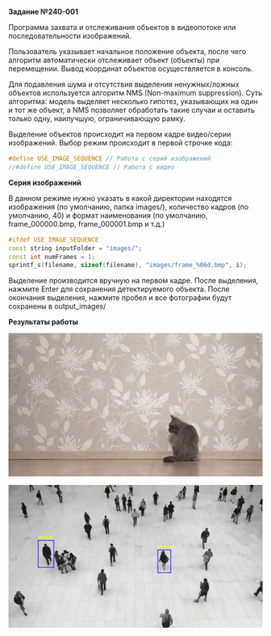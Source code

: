 **Задание №240-001**

Программа захвата и отслеживания объектов в видеопотоке или последовательности изображений.

Пользователь указывает начальное положение объекта, после чего алгоритм автоматически отслеживает объект (объекты) при перемещении. Вывод координат объектов осуществляется в консоль.

Для подавления шума и отсутствия выделения ненужных/ложных объектов используется алгоритм NMS (Non-maximum suppression).
Суть алгоритма: модель выделяет несколько гипотез, указывающих на один и тот же объект, а NMS позволяет обработать такие случаи и оставить только одну, наилучшую, ограничивающую рамку.

Выделение объектов происходит на первом кадре видео/серии изображений. Выбор режим происходит в первой строчке кода:
```cpp
#define USE_IMAGE_SEQUENCE // Работа с серий изображений 
//#define USE_IMAGE_SEQUENCE // Работа с видео
```
**Серия изображений**

В данном режиме нужно указать в какой директории находятся изображения (по умолчанию, папка images/), количество кадров (по умолчанию, 40) и формат наименования (по умолчанию, frame_000000.bmp, frame_000001.bmp и т.д.)
```cpp
#ifdef USE_IMAGE_SEQUENCE
const string inputFolder = "images/";
const int numFrames = 1;
sprintf_s(filename, sizeof(filename), "images/frame_%06d.bmp", i);
```
Выделение производится вручную на первом кадре. После выделения, нажмите Enter для сохранения детектируемого объекта. После окончания выделения, нажмите пробел и все фотографии будут сохранены в output_images/

**Результаты работы**

![**Пример работы**](./opencv-track-obj-proj/ezgif-81538d7f35e909.gif)

![**Пример работы**](./opencv-track-obj-proj/output_images/output_000002.bmp)
